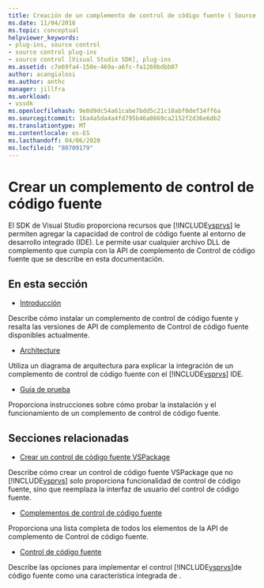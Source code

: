 ```yaml
---
title: Creación de un complemento de control de código fuente ( Source Control Plug-in) Microsoft Docs
ms.date: 11/04/2016
ms.topic: conceptual
helpviewer_keywords:
- plug-ins, source control
- source control plug-ins
- source control [Visual Studio SDK], plug-ins
ms.assetid: c7e69fa4-150e-469a-a6fc-fa1260bdbb07
author: acangialosi
ms.author: anthc
manager: jillfra
ms.workload:
- vssdk
ms.openlocfilehash: 9e0d9dc54a61cabe7bdd5c21c10abf0def34ff6a
ms.sourcegitcommit: 16a4a5da4a4fd795b46a0869ca2152f2d36e6db2
ms.translationtype: MT
ms.contentlocale: es-ES
ms.lasthandoff: 04/06/2020
ms.locfileid: "80709179"
---
```

# <a name="create-a-source-control-plug-in"></a>Crear un complemento de control de código fuente
El SDK de Visual Studio proporciona recursos que [!INCLUDE[vsprvs](../../code-quality/includes/vsprvs_md.md)] le permiten agregar la capacidad de control de código fuente al entorno de desarrollo integrado (IDE). Le permite usar cualquier archivo DLL de complemento que cumpla con la API de complemento de Control de código fuente que se describe en esta documentación.

## <a name="in-this-section"></a>En esta sección
- [Introducción](../../extensibility/internals/getting-started-with-source-control-plug-ins.md)

 Describe cómo instalar un complemento de control de código fuente y resalta las versiones de API de complemento de Control de código fuente disponibles actualmente.

- [Architecture](../../extensibility/internals/source-control-plug-in-architecture.md)

 Utiliza un diagrama de arquitectura para explicar la integración de un complemento de control de código fuente con el [!INCLUDE[vsprvs](../../code-quality/includes/vsprvs_md.md)] IDE.

- [Guía de prueba](../../extensibility/internals/test-guide-for-source-control-plug-ins.md)

 Proporciona instrucciones sobre cómo probar la instalación y el funcionamiento de un complemento de control de código fuente.

## <a name="related-sections"></a>Secciones relacionadas
- [Crear un control de código fuente VSPackage](../../extensibility/internals/creating-a-source-control-vspackage.md)

 Describe cómo crear un control de código fuente VSPackage que no [!INCLUDE[vsprvs](../../code-quality/includes/vsprvs_md.md)] solo proporciona funcionalidad de control de código fuente, sino que reemplaza la interfaz de usuario del control de código fuente.

- [Complementos de control de código fuente](../../extensibility/source-control-plug-ins.md)

 Proporciona una lista completa de todos los elementos de la API de complemento de Control de código fuente.

- [Control de código fuente](../../extensibility/internals/source-control.md)

 Describe las opciones para implementar el control [!INCLUDE[vsprvs](../../code-quality/includes/vsprvs_md.md)]de código fuente como una característica integrada de .
